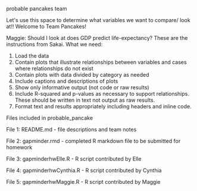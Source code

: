 probable pancakes team

Let's use this space to determine what variables we want to compare/ look 
at!! 
Welcome to Team Pancakes! 

Maggie: Should I look at does GDP predict life-expectancy? These are the instructions from Sakai. 
What we need:
 1. Load the data
 2. Contain plots that illustrate relationships between variables and cases where relationships do not exist
 3. Contain plots with data divided by category as needed
 4. Include captions and descriptions of plots
 5. Show only informative output (not code or raw results)
 6. Include R-squared and p-values as necessary to support relationships. These should be written in text not output as raw results.
 7. Format text and results appropriately including headers and inline code.

 Files included in probable_pancake

 File 1: README.md - file descriptions and team notes 

 File 2: gapminder.rmd - completed R markdown file to be submitted for homework 

 File 3: gapminderhwElle.R - R script contributed by Elle 

 File 4: gapminderhwCynthia.R - R script contributed by Cynthia 

 File 5: gapminderhwMaggie.R - R script contributed by Maggie 
